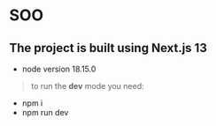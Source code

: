 # SOO

## The project is built using Next.js 13

> > >

- node version 18.15.0
  > > >

> to run the **dev** mode you need:

- npm i
- npm run dev
